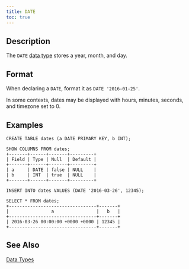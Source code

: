 ```yaml
---
title: DATE
toc: true
---
```


## Description

The `DATE` [data type](data-types.html) stores a year, month, and day.

## Format

When declaring a `DATE`, format it as `DATE '2016-01-25'`. 

In some contexts, dates may be displayed with hours, minutes, seconds, and timezone set to 0.

## Examples

~~~
CREATE TABLE dates (a DATE PRIMARY KEY, b INT);

SHOW COLUMNS FROM dates;
+-------+------+-------+---------+
| Field | Type | Null  | Default |
+-------+------+-------+---------+
| a     | DATE | false | NULL    |
| b     | INT  | true  | NULL    |
+-------+------+-------+---------+

INSERT INTO dates VALUES (DATE '2016-03-26', 12345);

SELECT * FROM dates;
+---------------------------------+-------+
|                a                |   b   |
+---------------------------------+-------+
| 2016-03-26 00:00:00 +0000 +0000 | 12345 |
+---------------------------------+-------+
~~~

## See Also

[Data Types](data-types.html)